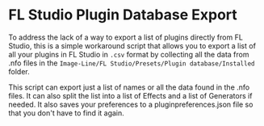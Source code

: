 # FL Studio Plugin Database Export

To address the lack of a way to export a list of plugins directly from FL Studio, this is a simple workaround script that allows you to export a list of all your plugins in FL Studio in `.csv` format by collecting all the data from .nfo files in the `Image-Line/FL Studio/Presets/Plugin database/Installed` folder. 

This script can export just a list of names or all the data found in the .nfo files. It can also split the list into a list of Effects and a list of Generators if needed. It also saves your preferences to a pluginpreferences.json file so that you don't have to find it again.
